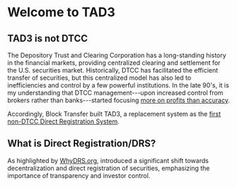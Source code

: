 # Welcome to TAD3

## TAD3 is not DTCC

The Depository Trust and Clearing Corporation has a long-standing history in the financial markets, providing centralized clearing and settlement for the U.S. securities market. Historically, DTCC has facilitated the efficient transfer of securities, but this centralized model has also led to inefficiencies and control by a few powerful institutions. In the late 90's, it is my understanding that DTCC management---upon increased control from brokers rather than banks---started focusing [more on profits than accuracy](https://www.linkedin.com/pulse/gamestop-first-successful-short-squeeze-john-wooten-xvyne/).

Accordingly, Block Transfer built TAD3, a replacement system as the [first non-DTCC Direct Registration System](https://www.sec.gov/comments/s7-15-23/s71523-301019-767522.pdf).

## What is Direct Registration/DRS?
As highlighted by [WhyDRS.org](https://www.whydrs.org/), introduced a significant shift towards decentralization and direct registration of securities, emphasizing the importance of transparency and investor control.
